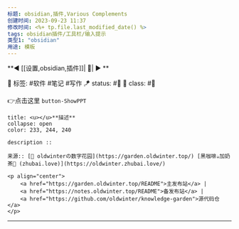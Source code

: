 ```yaml
---
标题: obsidian,插件,Various Complements
创建时间: 2023-09-23 11:37
修改时间: <%+ tp.file.last_modified_date() %>
tags: obsidian插件/工具栏/输入提示
类型1: "obsidian"
用途: 模板
---
```


**◀️ [[设置,obsidian,插件]]| 📎| ▶️ ** 

🧩 标签: #软件 #笔记 #写作
🪁 status: #🔖 
🎏 class: #📸 

👉点击这里 `button-ShowPPT`

```ad-info
title: <u></u>**描述**
collapse: open
color: 233, 244, 240

description :: 

来源:: [🌱 oldwinterの数字花园](https://garden.oldwinter.top/) [黑咖啡☕️加奶茶🧋 (zhubai.love)](https://oldwinter.zhubai.love/)

<p align="center">
	<a href="https://garden.oldwinter.top/README">主发布站</a> |
	<a href="https://notes.oldwinter.top/README">备发布站</a> |
	<a href="https://github.com/oldwinter/knowledge-garden">源代码仓</a>
</p>

```



---